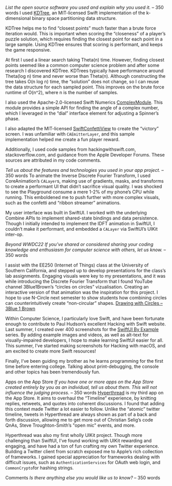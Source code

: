 *List the open source software you used and explain why you used it.*  – 350 words
I used [KDTree](https://github.com/Bersaelor/KDTree), an MIT-licensed Swift implementation of the k-dimensional binary space partitioning data structure.

KDTree helps me to find “closest points” much faster than a brute force iteration would. This is important when scoring the “closeness” of a player’s puzzle solution, which requires finding the closest point for each point in a large sample. Using KDTree ensures that scoring is performant, and keeps the game responsive.

At first I used a linear search taking Theta(n) time. However, finding closest points seemed like a common computer science problem and after some research I discovered KDTree. KDTrees typically have performance around Theta(log n) time and never worse than Theta(n). 
Although constructing the tree takes O(n log n) time, the “solution” does not change, so I can reuse the data structure for each sampled point. This improves on the brute force runtime of O(n^2), where n is the number of samples. 

I also used the Apache-2.0-licensed Swift Numerics [ComplexModule](https://github.com/apple/swift-numerics/blob/main/Sources/ComplexModule/README.md). This module provides a simple API for finding the angle of a complex number, which I leveraged in the “dial” interface element for adjusting a Spinner’s phase.

I also adapted the MIT-licensed [SwiftConfettiView](https://github.com/ugurethemaydin/SwiftConfettiView) to create the “victory” screen. I was unfamiliar with `CAEmitterLayer`, and this sample implementation helped me create a fun player reward.

Additionally, I used code samples from hackingwithswift.com, stackoverflow.com, and guidance from the Apple Developer Forums. These sources are attributed in my code comments.

*Tell us about the features and technologies you used in your app project.* – 350 words
To animate the Inverse Discrete Fourier Transform, I used CoreAnimation’s `CALayer`s, making use of gradients, masks, and transforms to create a performant UI that didn’t sacrifice visual quality. I was shocked to see the Playground consume a mere 1-2% of my phone’s CPU while running. This emboldened me to push further with more complex visuals, such as the confetti and “ribbon streamer” animations.

My user interface was built in SwiftUI. I worked with the underlying Combine APIs to implement shared-state bindings and data persistence. Though I initially intended to implement the IDFT animation in SwiftUI, I couldn’t make it performant, and embedded a `CALayer` via SwiftUI’s UIKit inter-op.

*Beyond WWDC22* 
*If you’ve shared or considered sharing your coding knowledge and enthusiasm for computer science with others, let us know.* – 350 words

I assist with the EE250 (Internet of Things) class at the University of Southern California, and stepped up to develop presentations for the class’s lab assignments.
Engaging visuals were key to my presentations, and it was while introducing the Discrete Fourier Transform that I found YouTube channel 3Blue1Brown’s “circles on circles” vizualisation. Creating an interactive version of that animation was the inspiration for this project. I hope to use N-Circle next semester to show students how combining circles can counterintuitively create “non-circular” shapes.
[Drawing with Circles – 3Blue 1 Brown](https://www.youtube.com/watch?v=r6sGWTCMz2k)

Within Computer Science, I particularly love Swift, and have been fortunate enough to contribute to Paul Hudson’s excellent Hacking with Swift website. Last summer, I created over 400 screenshots for the [SwiftUI By Example](https://www.hackingwithswift.com/quick-start/swiftui) series. By adding example images and videos, as well as alt-text for visually-impaired developers, I hope to make learning SwiftUI easier for all.
This summer, I’ve started making screenshots for Hacking with macOS, and am excited to create more Swift resources!

Finally, I’ve been guiding my brother as he learns programming for the first time before entering college. Talking about print-debugging, the console and other topics has been tremendously fun.

Apps on the App Store
*If you have one or more apps on the App Store created entirely by you as an individual, tell us about them. This will not influence the judging process.* – 350 words
[Hyperthread](https://hyperthread.org/) is my third app on the App Store. It aims to overhaul the “Timeline” experience, by knitting replies, retweets, and quotes into coherent discussions. I found that adding this context made Twitter a lot easier to follow. Unlike the “atomic” twitter timeline, tweets in Hyperthread are always shown as part of a back and forth discussion, allowing me to get more out of Christian Selig’s code QnAs, Steve Troughton-Smith’s "open mic" events, and more.

Hyperthread was also my first wholly UIKit project. Though more challenging than SwiftUI, I’ve found working with UIKit rewarding and engaging, and have had a ton of fun crafting my own Twitter experience. Building a Twitter client from scratch exposed me to Apple’s rich collection of frameworks. I gained special appreciation for frameworks dealing with difficult issues, such as `AuthenticationServices` for OAuth web login, and `CommonCrypto`for hashing strings.

Comments 
*Is there anything else you would like us to know?* – 350 words